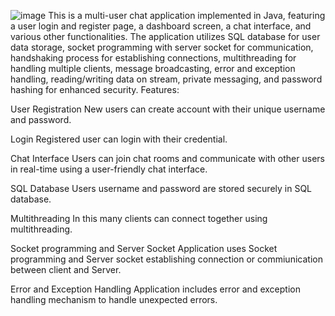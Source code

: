![image](https://github.com/sonalpcm7530/sonalpcm7530/assets/87272441/7a5c24d5-6d31-42f0-bdc5-24d591729e98)
This is a multi-user chat application implemented in Java, featuring a user login and register page, a 
dashboard screen, a chat interface, and various other functionalities. The application utilizes SQL database 
for user data storage, socket programming with server socket for communication, handshaking process for 
establishing connections, multithreading for handling multiple clients, message broadcasting, error and 
exception handling, reading/writing data on stream, private messaging, and password hashing for enhanced security.
Features:

User Registration
New users can create account with their unique username and password.

Login
Registered user can login with their credential.

Chat Interface
Users can join chat rooms and communicate with other users in real-time 
using a user-friendly chat interface.

SQL Database
Users username and password are stored securely in SQL database.

Multithreading
In this many clients can connect together using multithreading.

Socket programming and Server Socket
Application uses Socket programming and Server socket establishing connection 
or commiunication between client and Server.

Error and Exception Handling
Application includes error and exception handling mechanism to handle unexpected errors.
